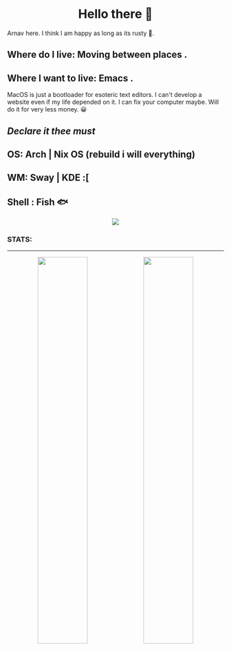 <h1 align="center">Hello there 👋</h1>

Arnav here.
I think I am happy as long as its rusty 🦀.

## Where do I live: Moving between places . 
## Where I want to live: Emacs .

MacOS is just a bootloader for esoteric text editors.
I can't develop a website even if my life depended on it.
I can fix your computer maybe. Will do it for very less money. 😀

## *Declare it thee must*
## OS: Arch | Nix OS (rebuild i will everything) 
## WM: Sway | KDE :[
## Shell : Fish 🐟
<p align="center">
<img src="https://media.giphy.com/media/slVWEctHZKvWU/giphy.gif?cid=ecf05e47ygx3xgeo8obeqz1y981eoxv3ju6lhn51ilxqctp4&rid=giphy.gif&ct=g">

</p>

<h3>STATS:</h3><hr>
<p align="center">
 

  <img width="48%" src="https://github-readme-stats.vercel.app/api?username=xerexcoded&show_icons=true&theme=gruvbox" />
 
  <img width="48%" src="https://github-readme-streak-stats.herokuapp.com/?user=xerexcoded&theme=gruvbox" />


</p>

